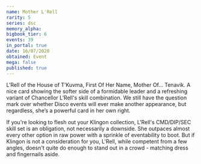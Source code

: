 ```yaml
---
name: Mother L'Rell
rarity: 5
series: dsc
memory_alpha:
bigbook_tier: 6
events: 39
in_portal: true
date: 16/07/2020
obtained: Event
mega: false
published: true
---
```


L’Rell of the House of T’Kuvma, First Of Her Name, Mother Of... Tenavik. A nice card showing the softer side of a formidable leader and a refreshing variant of Chancellor L’Rell's skill combination. We still have the question mark over whether Disco events will ever make another appearance, but regardless, she’s a powerful card in her own right. 

If you're looking to flesh out your Klingon collection, L'Rell's CMD/DIP/SEC skill set is an obligation, not necessarily a downside. She outpaces almost every other option in raw power with a sprinkle of eventability to boot. But if Klingon is not a consideration for you, L'Rell, while competent from a few angles, doesn't quite do enough to stand out in a crowd - matching dress and fingernails aside.
